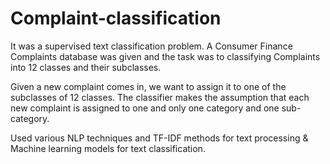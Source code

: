 # Complaint-classification
It was a supervised text classification problem. A Consumer Finance Complaints database was given and the task was to classifying Complaints into 12 classes and their subclasses.

Given a new complaint comes in, we want to assign it to one of the subclasses of 12 classes. The classifier makes the assumption that each new complaint is assigned to one and only one category and one sub-category. 

Used various NLP techniques and TF-IDF methods for text processing & Machine learning models for text classification.
